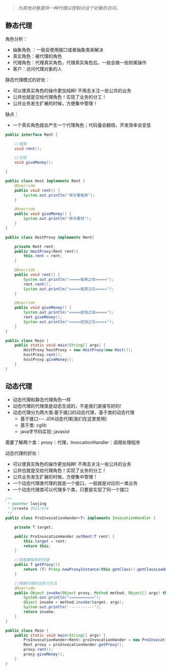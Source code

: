 >  *为其他对象提供一种代理以控制对这个对象的访问。* 



## 静态代理

角色分析：

+ 抽象角色 ：一般会使用接口或者抽象类来解决
+ 真实角色：被代理的角色
+ 代理角色：代理真实角色，代理真实角色后，一般会做一些附属操作
+ 客户：访问代理对象的人

静态代理模式的好处：

+ 可以使真实角色的操作更加纯粹! 不用去关注一些公共的业务
+ 公共也就是交给代理角色！实现了业务的分工！
+ 公共业务发生扩展的时候，方便集中管理！

缺点：

+ 一个真实角色就会产生一个代理角色；代码量会翻倍，开发效率会变低

```java
public interface Rent {

    //租房
    void rent();

    //交钱
    void giveMoney();

}
```

```java
public class Host implements Rent {
    @Override
    public void rent() {
        System.out.println("房东要租房");
    }

    @Override
    public void giveMoney() {
        System.out.println("房东要钱");
    }
}
```

```java
public class HostProxy implements Rent{

    private Rent rent;
    public HostProxy(Rent rent){
        this.rent = rent;
    }

    @Override
    public void rent() {
        System.out.println("=====租房之前=====");
        rent.rent();
        System.out.println("=====租房之后=====");
    }

    @Override
    public void giveMoney() {
        System.out.println("=====给钱之前=====");
        rent.giveMoney();
        System.out.println("=====给钱之后=====");
    }
}
```

```java
public class Main {
    public static void main(String[] args) {
        HostProxy hostProxy = new HostProxy(new Host());
        hostProxy.rent();
        hostProxy.giveMoney();
    }
}
```





## 动态代理

+ 动态代理和静态代理角色一样
+ 动态代理的代理类是动态生成的，不是我们直接写好的!
+ 动态代理分为两大类:基于接口的动态代理，基于类的动态代理
  + 基于接口--- JDK动态代理[我们在这里使用]
  + 基于类: cglib
  + java字节码实现: javasist

需要了解两个类：proxy：代理，InvocationHandler：调用处理程序



动态代理的好处：

+ 可以使真实角色的操作更加纯粹! 不用去关注一些公共的业务
+ 公共也就是交给代理角色！实现了业务的分工！
+ 公共业务发生扩展的时候，方便集中管理！
+ 一个动态代理类代理的就是一个接口，一般就是对应的一类业务
+ 一个动态代理类可以代理多个类，只要是实现了同一个接口

```java
/**
 * @author luojing
 * @create 2021/4/6
 */
public class ProInvocationHander<T> implements InvocationHandler {

    private T target;

    public ProInvocationHander setRent(T rent) {
        this.target = rent;
        return this;
    }

    //获取要租房的代理
    public T getProxy(){
        return (T) Proxy.newProxyInstance(this.getClass().getClassLoader(), target.getClass().getInterfaces(),this);
    }

    //根据代理的去执行方法
    @Override
    public Object invoke(Object proxy, Method method, Object[] args) throws Throwable {
        System.out.println("===========");
        Object invoke = method.invoke(target, args);
        System.out.println("-----------");
        return invoke;
    }
}
```

```java
public class Main {
    public static void main(String[] args) {
        ProInvocationHander<Rent> proInvocationHander = new ProInvocationHander().setRent(new Host());
        Rent proxy = proInvocationHander.getProxy();
        proxy.rent();
        proxy.giveMoney();
    }
}
```

